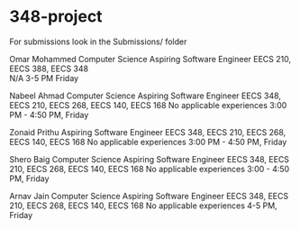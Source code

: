 # 348-project

For submissions look in the Submissions/ folder



Omar Mohammed 
Computer Science 
Aspiring Software Engineer
EECS 210, EECS 388, EECS 348  
N/A
3-5 PM Friday 


Nabeel Ahmad
Computer Science
Aspiring Software Engineer
EECS 348, EECS 210, EECS 268, EECS 140, EECS 168
No applicable experiences
3:00 PM - 4:50 PM, Friday


Zonaid Prithu
Aspiring Software Engineer
EECS 348, EECS 210, EECS 268, EECS 140, EECS 168
No applicable experiences
3:00 PM - 4:50 PM, Friday


Shero Baig
Computer Science
Aspiring Software Engineer
EECS 348, EECS 210, EECS 268, EECS 140, EECS 168
No applicable experiences
3:00 - 4:50 PM, Friday

Arnav Jain
Computer Science
Aspiring Software Engineer
EECS 348, EECS 210, EECS 268, EECS 140, EECS 168
No applicable experiences
4-5 PM, Friday